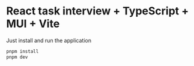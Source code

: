 # React task interview + TypeScript + MUI + Vite

Just install and run the application

```js
pnpm install
pnpm dev
```

